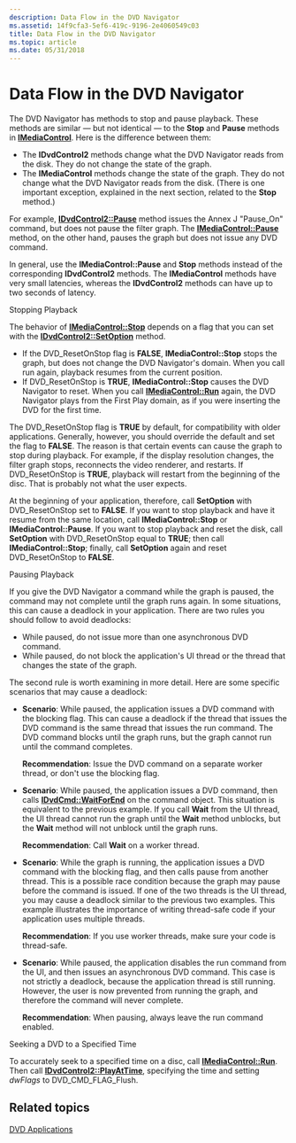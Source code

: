 ```yaml
---
description: Data Flow in the DVD Navigator
ms.assetid: 14f9cfa3-5ef6-419c-9196-2e4060549c03
title: Data Flow in the DVD Navigator
ms.topic: article
ms.date: 05/31/2018
---
```


# Data Flow in the DVD Navigator

The DVD Navigator has methods to stop and pause playback. These methods are similar — but not identical — to the **Stop** and **Pause** methods in [**IMediaControl**](/windows/desktop/api/Control/nn-control-imediacontrol). Here is the difference between them:

-   The **IDvdControl2** methods change what the DVD Navigator reads from the disk. They do not change the state of the graph.
-   The **IMediaControl** methods change the state of the graph. They do not change what the DVD Navigator reads from the disk. (There is one important exception, explained in the next section, related to the **Stop** method.)

For example, [**IDvdControl2::Pause**](/windows/desktop/api/Strmif/nf-strmif-idvdcontrol2-pause) method issues the Annex J "Pause\_On" command, but does not pause the filter graph. The [**IMediaControl::Pause**](/windows/desktop/api/Control/nf-control-imediacontrol-pause) method, on the other hand, pauses the graph but does not issue any DVD command.

In general, use the **IMediaControl::Pause** and **Stop** methods instead of the corresponding **IDvdControl2** methods. The **IMediaControl** methods have very small latencies, whereas the **IDvdControl2** methods can have up to two seconds of latency.

Stopping Playback

The behavior of [**IMediaControl::Stop**](/windows/desktop/api/Control/nf-control-imediacontrol-stop) depends on a flag that you can set with the [**IDvdControl2::SetOption**](/windows/desktop/api/Strmif/nf-strmif-idvdcontrol2-setoption) method.

-   If the DVD\_ResetOnStop flag is **FALSE**, **IMediaControl::Stop** stops the graph, but does not change the DVD Navigator's domain. When you call run again, playback resumes from the current position.
-   If DVD\_ResetOnStop is **TRUE**, **IMediaControl::Stop** causes the DVD Navigator to reset. When you call [**IMediaControl::Run**](/windows/desktop/api/Control/nf-control-imediacontrol-run) again, the DVD Navigator plays from the First Play domain, as if you were inserting the DVD for the first time.

The DVD\_ResetOnStop flag is **TRUE** by default, for compatibility with older applications. Generally, however, you should override the default and set the flag to **FALSE**. The reason is that certain events can cause the graph to stop during playback. For example, if the display resolution changes, the filter graph stops, reconnects the video renderer, and restarts. If DVD\_ResetOnStop is **TRUE**, playback will restart from the beginning of the disc. That is probably not what the user expects.

At the beginning of your application, therefore, call **SetOption** with DVD\_ResetOnStop set to **FALSE**. If you want to stop playback and have it resume from the same location, call **IMediaControl::Stop** or **IMediaControl::Pause**. If you want to stop playback and reset the disk, call **SetOption** with DVD\_ResetOnStop equal to **TRUE**; then call **IMediaControl::Stop**; finally, call **SetOption** again and reset DVD\_ResetOnStop to **FALSE**.

Pausing Playback

If you give the DVD Navigator a command while the graph is paused, the command may not complete until the graph runs again. In some situations, this can cause a deadlock in your application. There are two rules you should follow to avoid deadlocks:

-   While paused, do not issue more than one asynchronous DVD command.
-   While paused, do not block the application's UI thread or the thread that changes the state of the graph.

The second rule is worth examining in more detail. Here are some specific scenarios that may cause a deadlock:

-   **Scenario**: While paused, the application issues a DVD command with the blocking flag. This can cause a deadlock if the thread that issues the DVD command is the same thread that issues the run command. The DVD command blocks until the graph runs, but the graph cannot run until the command completes.

    **Recommendation**: Issue the DVD command on a separate worker thread, or don't use the blocking flag.

-   **Scenario**: While paused, the application issues a DVD command, then calls [**IDvdCmd::WaitForEnd**](/windows/desktop/api/Strmif/nf-strmif-idvdcmd-waitforend) on the command object. This situation is equivalent to the previous example. If you call **Wait** from the UI thread, the UI thread cannot run the graph until the **Wait** method unblocks, but the **Wait** method will not unblock until the graph runs.

    **Recommendation**: Call **Wait** on a worker thread.

-   **Scenario**: While the graph is running, the application issues a DVD command with the blocking flag, and then calls pause from another thread. This is a possible race condition because the graph may pause before the command is issued. If one of the two threads is the UI thread, you may cause a deadlock similar to the previous two examples. This example illustrates the importance of writing thread-safe code if your application uses multiple threads.

    **Recommendation**: If you use worker threads, make sure your code is thread-safe.

-   **Scenario**: While paused, the application disables the run command from the UI, and then issues an asynchronous DVD command. This case is not strictly a deadlock, because the application thread is still running. However, the user is now prevented from running the graph, and therefore the command will never complete.

    **Recommendation**: When pausing, always leave the run command enabled.

Seeking a DVD to a Specified Time

To accurately seek to a specified time on a disc, call [**IMediaControl::Run**](/windows/desktop/api/Control/nf-control-imediacontrol-run). Then call [**IDvdControl2::PlayAtTime**](/windows/desktop/api/Strmif/nf-strmif-idvdcontrol2-playattime), specifying the time and setting *dwFlags* to DVD\_CMD\_FLAG\_Flush.

## Related topics

<dl> <dt>

[DVD Applications](dvd-applications.md)
</dt> </dl>

 

 



